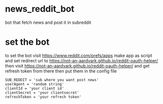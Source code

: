 # news_reddit_bot
bot that fetch news and post it in subreddit
# set the bot
to set the bot visit https://www.reddit.com/prefs/apps make app as script and set redirect url to https://not-an-aardvark.github.io/reddit-oauth-helper/  
then visit https://not-an-aardvark.github.io/reddit-oauth-helper/ and get refresh token from there then put them in the config file
```
SUB_REDDIT = 'sub where you want post news'
userAgent = 'random string'
clientId = 'your client id'
clientSecret = 'your clientsecret'
refreshToken = 'your refrech token'
```

